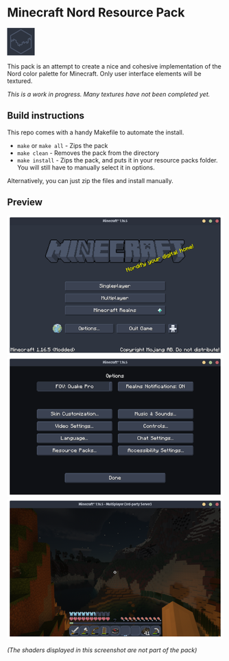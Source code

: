 # Minecraft Nord Resource Pack

![Logo](pack.png)

This pack is an attempt to create a nice and cohesive implementation of the Nord color palette for Minecraft. Only user interface elements will be textured.

*This is a work in progress. Many textures have not been completed yet.*

## Build instructions

This repo comes with a handy Makefile to automate the install.

* `make` or `make all` - Zips the pack
* `make clean` - Removes the pack from the directory
* `make install` - Zips the pack, and puts it in your resource packs folder. You will still have to manually select it in options.

Alternatively, you can just zip the files and install manually.

## Preview

![Title screen](preview/0.png)
![Title screen](preview/1.png)
![Title screen](preview/2.png)

*(The shaders displayed in this screenshot are not part of the pack)*